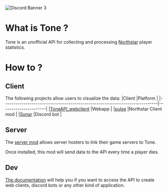 ![Discord Banner 3](https://discordapp.com/api/guilds/1100149380763373608/widget.png?style=banner1)


# What is Tone ?
Tone is an unofficial API for collecting and processing [Northstar](https://northstar.tf/) player statistics.

# How to ?
## Client
The following projects allow users to visualize the data:
|Client                                                                      |Platform              |
|----------------------------------------------------------------------------|----------------------|
|[ToneAPI_webclient](https://github.com/ToneAPI/ToneAPI_webclient)           |Webapp                |
|[pulse](https://github.com/ToneAPI/pulse)                                   |Northstar Client mod  |
|[Sonar](https://github.com/ToneAPI/Sonar)                                   |Discord bot           |

## Server
The [server mod](https://github.com/ToneAPI/ToneAPI_servermod) allows server hosters to link their game servers to Tone.

Once installed, this mod will send data to the API every time a player dies.

## Dev
[The documentation](https://toneapi.github.io/ToneAPI_backend/) will help you if you want to access the API to create web clients, discord bots or any other kind of application.
